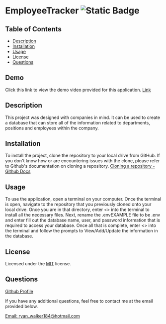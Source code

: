 # EmployeeTracker		 ![Static Badge](https://img.shields.io/badge/license-MIT-green?style=plastic&logo=github) 

## Table of Contents 

  * [Description](#description) 
* [Installation](#installation) 
* [Usage](#usage) 
* [License](#license) 
* [Questions](#questions) 

## Demo

  Click this link to view the demo video provided for this application. [Link](https://drive.google.com/file/d/1RIHyOQVy6Z4bP6WsJvnCNmpkcUqJSP__/view?usp=sharing)

## Description 

  This project was designed with companies in mind. It can be used to create a database that can store all of the information related to departments, positions and employees within the company. 

## Installation 

  To install the project, clone the repository to your local drive from GitHub. If you don't know how or are encountering issues with the clone, please refer to Github's documentation on cloning a repository. [Cloning a repository - Github Docs](https://docs.github.com/en/repositories/creating-and-managing-repositories/cloning-a-repository) 

## Usage 

  To use the application, open a terminal on your computer. Once the terminal is open, navigate to the repository that you previously cloned onto your local drive. Once you are in that directory, enter <<npm install>> into the terminal to install all the necessary files. Next, rename the .envEXAMPLE file to be .env and enter fill out the database name, user, and password information that is required to access your database. Once all that is complete, enter <<node index.js>> into the terminal and follow the prompts to View/Add/Update the information in the database. 

## License 

  Licensed under the [MIT](https://opensource.org/license/MIT) license. 

## Questions 

  [Github Profile](https://github.com/Ryanwalker2/)
      
 If you have any additional questions, feel free to contact me at the email provided below.

[Email: ryan_walker184@hotmail.com](mailto:ryan_walker184@hotmail.com) 

